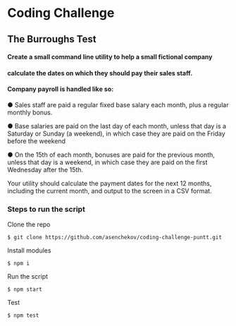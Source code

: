 # Coding Challenge
## The Burroughs Test

#### Create a small command line utility to help a small fictional company
#### calculate the dates on which they should pay their sales staff.

#### Company payroll is handled like so:
● Sales staff are paid a regular fixed base salary each month, plus a regular
monthly bonus.

● Base salaries are paid on the last day of each month, unless that day is a
Saturday or Sunday (a weekend), in which case they are paid on the Friday
before the weekend

● On the 15th of each month, bonuses are paid for the previous month, unless
that day is a weekend, in which case they are paid on the first Wednesday
after the 15th.

Your utility should calculate the payment dates for the next 12 months, including the
current month, and output to the screen in a CSV format.

### Steps to run the script
Clone the repo

```$ git clone https://github.com/asenchekov/coding-challenge-puntt.git```

Install modules

```$ npm i```

Run the script

```$ npm start```

Test

```$ npm test```
